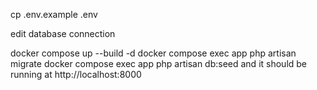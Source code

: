 cp .env.example .env

edit database connection

docker compose up --build -d
docker compose exec app php artisan migrate
docker compose exec app php artisan db:seed
and it should be running at http://localhost:8000